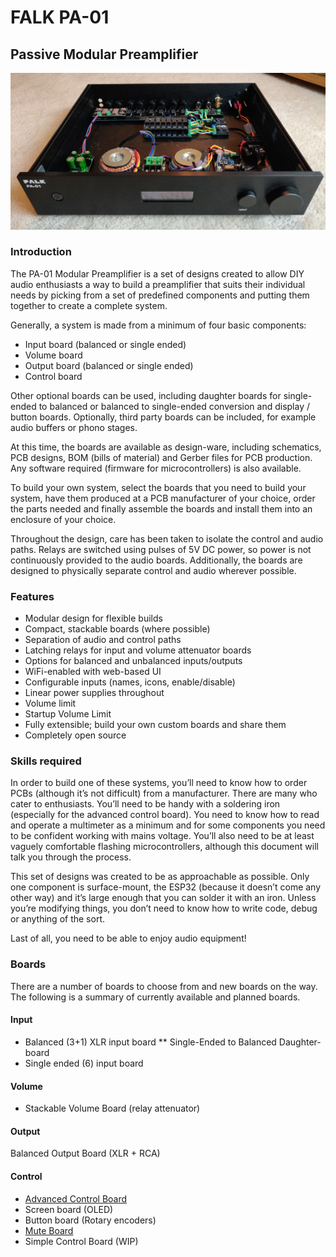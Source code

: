 # FALK PA-01
## Passive Modular Preamplifier

![PA-01 built](img/pa-01-overview.jpg)

### Introduction
The PA-01 Modular Preamplifier is a set of designs created to allow DIY audio enthusiasts a way to build a preamplifier that suits their individual needs by picking from a set of predefined components and putting them together to create a complete system.

Generally, a system is made from a minimum of four basic components:
* Input board (balanced or single ended)
* Volume board
* Output board (balanced or single ended)
* Control board

Other optional boards can be used, including daughter boards for single-ended to balanced or balanced to single-ended conversion and display / button boards. Optionally, third party boards can be included, for example audio buffers or phono stages.

At this time, the boards are available as design-ware, including schematics, PCB designs, BOM (bills of material) and Gerber files for PCB production. Any software required (firmware for microcontrollers) is also available.

To build your own system, select the boards that you need to build your system, have them produced at a PCB manufacturer of your choice, order the parts needed and finally assemble the boards and install them into an enclosure of your choice.

Throughout the design, care has been taken to isolate the control and audio paths. Relays are switched using pulses of 5V DC power, so power is not continuously provided to the audio boards. Additionally, the boards are designed to physically separate control and audio wherever possible.

### Features
* Modular design for flexible builds
* Compact, stackable boards (where possible)
* Separation of audio and control paths
* Latching relays for input and volume attenuator boards
* Options for balanced and unbalanced inputs/outputs
* WiFi-enabled with web-based UI
* Configurable inputs (names, icons, enable/disable)
* Linear power supplies throughout
* Volume limit
* Startup Volume Limit
* Fully extensible; build your own custom boards and share them
* Completely open source

### Skills required
In order to build one of these systems, you’ll need to know how to order PCBs (although it’s not difficult) from a manufacturer. There are many who cater to enthusiasts. You’ll need to be handy with a soldering iron (especially for the advanced control board). You need to know how to read and operate a multimeter as a minimum and for some components you need to be confident working with mains voltage. You’ll also need to be at least vaguely comfortable flashing microcontrollers, although this document will talk you through the process.

This set of designs was created to be as approachable as possible. Only one component is surface-mount, the ESP32 (because it doesn’t come any other way) and it’s large enough that you can solder it with an iron. Unless you’re modifying things, you don’t need to know how to write code, debug or anything of the sort.

Last of all, you need to be able to enjoy audio equipment!

### Boards

There are a number of boards to choose from and new boards on the way. The following is a summary of currently available and planned boards.

#### Input
* Balanced (3+1) XLR input board
** Single-Ended to Balanced Daughter-board
* Single ended (6) input board

#### Volume
* Stackable Volume Board (relay attenuator)

#### Output
Balanced Output Board (XLR + RCA)

#### Control
* [Advanced Control Board](boards/control/advanced-control-board/)
* Screen board (OLED)
* Button board (Rotary encoders)
* [Mute Board](boards/misc/mute/)
* Simple Control Board (WIP)
